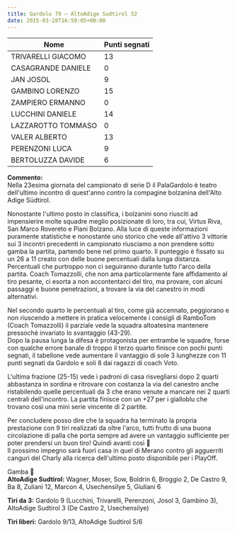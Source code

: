 ```yaml
---
title: Gardolo 79 – AltoAdige Sudtirol 52
date: 2015-03-28T16:59:05+00:00
---
```

| **Nome** | **Punti segnati** |
| -------- | ----------------- |
| TRIVARELLI GIACOMO | 13 |
| CASAGRANDE DANIELE | 0 |
| JAN JOSOL | 9 |
| GAMBINO LORENZO | 15 |
| ZAMPIERO ERMANNO | 0 |
| LUCCHINI DANIELE | 14 |
| LAZZAROTTO TOMMASO | 0 |
| VALER ALBERTO | 13 |
| PERENZONI LUCA | 9 |
| BERTOLUZZA DAVIDE | 6 |

**Commento:**  
Nella 23esima giornata del campionato di serie D il PalaGardolo è teatro dell'ultimo incontro di quest'anno contro la compagine bolzanina dell'Alto Adige Südtirol.

Nonostante l'ultimo posto in classifica, i bolzanini sono riusciti ad impensierire molte squadre meglio posizionate di loro, tra cui, Virtus Riva, San Marco Rovereto e Piani Bolzano. Alla luce di queste informazioni puramente statistiche e nonostante uno storico che vede all'attivo 3 vittorie sui 3 incontri precedenti in campionato riusciamo a non prendere sotto gamba la partita, partendo bene nel primo quarto. Il punteggio è fissato su un 26 a 11 creato con delle buone percentuali dalla lunga distanza. Percentuali che purtroppo non ci seguiranno durante tutto l'arco della partita. Coach Tomazzolli, che non ama particolarmente fare affidamento al tiro pesante, ci esorta a non accontentarci del tiro, ma provare, con alcuni passaggi e buone penetrazioni, a trovare la via del canestro in modi alternativi.

Nel secondo quarto le percentuali al tiro, come già accennato, peggiorano e non riuscendo a mettere in pratica velocemente i consigli di RamboTom (Coach Tomazzolli) il parziale vede la squadra altoatesina mantenere pressoché invariato lo svantaggio (43­-29).  
Dopo la pausa lunga la difesa è protagonista per entrambe le squadre, forse con qualche errore banale di troppo il terzo quarto finisce con pochi punti segnati, il tabellone vede aumentare il vantaggio di sole 3 lunghezze con 11 punti segnati da Gardolo e soli 8 dai ragazzi di coach Voto.

L'ultima frazione (25-­15) vede i padroni di casa risvegliarsi dopo 2 quarti abbastanza in sordina e ritrovare con costanza la via del canestro anche ristabilendo quelle percentuali da 3 che erano venute a mancare nei 2 quarti centrali dell'incontro. La partita finisce con un +27 per i gialloblu che trovano così una mini serie vincente di 2 partite.

Per concludere posso dire che la squadra ha terminato la propria prestazione con 9 tiri realizzati da oltre l'arco, tutti frutto di una buona circolazione di palla che porta sempre ad avere un vantaggio sufficiente per poter prendersi un buon tiro! Quindi avanti così 🙂  
Il prossimo impegno sarà fuori casa in quel di Merano contro gli agguerriti canguri del Charly alla ricerca dell'ultimo posto disponibile per i PlayOff.

Gamba 🙂  
**AltoAdige Sudtirol:** Wagner, Moser, Sow, Boldrin 6, Broggio 2, De Castro 9, Ba 8, Zuliani 12, Marcon 4, Usechensilye 5, Giuliani 6

**Tiri da 3:** Gardolo 9 (Lucchini, Trivarelli, Perenzoni, Josol 3, Gambino 3), AltoAdige Sudtirol 3 (De Castro 2, Usechensilye)

**Tiri liberi:** Gardolo 9/13, AltoAdige Sudtirol 5/6